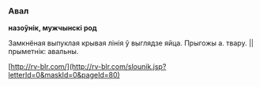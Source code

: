 ### Авал
**назоўнік, мужчынскі род**

Замкнёная выпуклая крывая лінія ў выглядзе яйца. Прыгожы а. твару. || прыметнік: авальны.

<a rel="author">[http://rv-blr.com/](http://rv-blr.com/slounik.jsp?letterId=0&maskId=0&pageId=80)</a>
